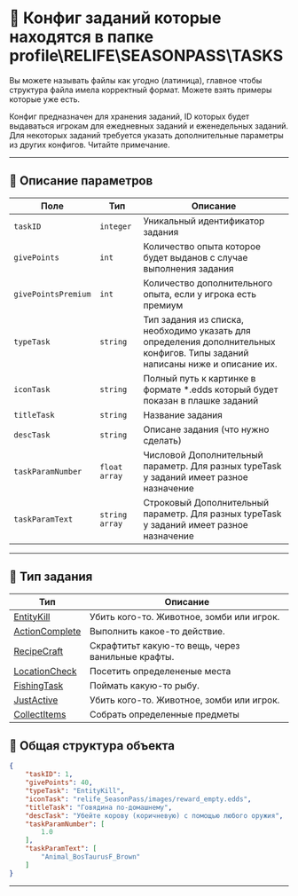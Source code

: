 
# 📄 Конфиг заданий которые находятся в папке profile\RELIFE\SEASONPASS\TASKS
Вы можете называть файлы как угодно (латиница), главное чтобы структура файла имела корректный формат. Можете взять примеры которые уже есть.

Конфиг предназначен для хранения заданий, ID которых будет выдаваться игрокам для ежедневных заданий и еженедельных заданий.
Для некоторых заданий требуется указать дополнительные параметры из других конфигов. Читайте примечание.

---

## 🧩 Описание параметров

| Поле              | Тип        |  Описание |
|-------------------|------------|----------|
| `taskID`          | `integer`  | Уникальный идентификатор задания |
| `givePoints`      | `int`   | Количество опыта которое будет выданов с случае выполнения задания|
| `givePointsPremium`      | `int`   | Количество дополнительного опыта, если у игрока есть премиум|
| `typeTask`      | `string`   | Тип задания из списка, необходимо указать для определения дополнительных конфигов. Типы заданий написаны ниже и описание их. |
| `iconTask`      | `string`   | Полный путь к картинке в формате *.edds который будет показан в плашке заданий|
| `titleTask`      | `string`   | Название задания|
| `descTask`      | `string`   |Описане задания (что нужно сделать)|
| `taskParamNumber`      | `float array`   | Числовой Дополнительный параметр. Для разных typeTask у заданий имеет разное назначение  |
| `taskParamText` | `string array`   | Строковый Дополнительный параметр. Для разных typeTask у заданий имеет разное назначение  |

---

## 🚧 Тип задания

| Тип              | Описание        |  
|-------------------|------------|
| [EntityKill](https://github.com/virusomanvs/relife_SeasonPass/blob/main/config_KillEntityTasksList.md)          | Убить кого-то. Животное, зомби или игрок. |
| [ActionComplete](https://github.com/virusomanvs/relife_SeasonPass/blob/main/config_ActionTasksList.md)         | Выполнить какое-то действие. |
| [RecipeCraft](https://github.com/virusomanvs/relife_SeasonPass/blob/main/typeTask_RecipeCraft_EXAMPLE.md)          | Скрафтитьт какую-то вещь, через ванильные крафты. |
| [LocationCheck](https://github.com/virusomanvs/relife_SeasonPass/blob/main/typeTask_LocationCheck_EXAMPLE.md)          | Посетить определененые места |
| [FishingTask](https://github.com/virusomanvs/relife_SeasonPass/blob/main/typeTask_FishingTask_EXAMPLE.md)          | Поймать какую-то рыбу. |
| [JustActive](https://github.com/virusomanvs/relife_SeasonPass/blob/main/typeTask_JustActive_EXAMPLE.md)          | Убить кого-то. Животное, зомби или игрок. |
| [CollectItems](https://github.com/virusomanvs/relife_SeasonPass/blob/main/config_CollectItemsTasksList.md)          | Собрать определенные предметы |

## 🧱 Общая структура объекта

```json
{
    "taskID": 1,
    "givePoints": 40,
    "typeTask": "EntityKill",
    "iconTask": "relife_SeasonPass/images/reward_empty.edds",
    "titleTask": "Говядина по-домашнему",
    "descTask": "Убейте корову (коричневую) с помощью любого оружия",
    "taskParamNumber": [
        1.0
    ],
    "taskParamText": [
        "Animal_BosTaurusF_Brown"
    ]
}
```

---
